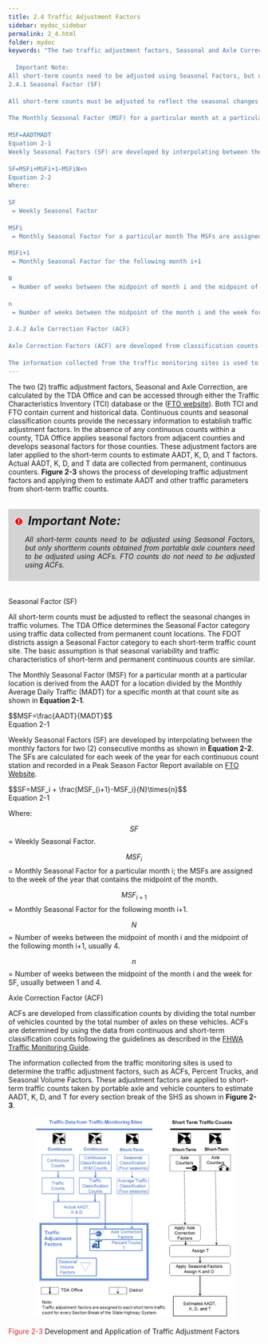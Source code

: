 ```yaml
---
title: 2.4 Traffic Adjustment Factors
sidebar: mydoc_sidebar
permalink: 2_4.html
folder: mydoc
keywords: "The two traffic adjustment factors, Seasonal and Axle Correction, are calculated by the TDA Office and can be accessed through either the Traffic Characteristics Inventory (TCI) database or the FTO website (https://tdaappsprod.dot.state.fl.us/fto/). Both TCI and FTO contain current and historical information. Continuous counts and seasonal classification counts provide the necessary information to establish traffic adjustment factors. In the absence of any continuous counts within a county, TDA applies seasonal factors from adjacent counties and develops seasonal factors for those counties. These adjustment factors are later applied to the short-term counts to estimate AADT, K, D, and T factors. Actual AADT, K, D, and T data are collected from permanent, continuous counters. Figure 2-3 shows the process of developing traffic adjustment factors and applying them to estimate AADT and other traffic parameters from short-term traffic counts.

  Important Note:
All short-term counts need to be adjusted using Seasonal Factors, but only short-term counts obtained from portable axle counters need to be adjusted using Axle Correction Factors.
2.4.1 Seasonal Factor (SF)

All short-term counts must be adjusted to reflect the seasonal changes in traffic volumes. The TDA Office determines the Seasonal Factor Category using traffic data collected from permanent count locations. The FDOT districts assign a Seasonal Factor Category to each short-term traffic count site. The basic assumption is that seasonal variability and traffic characteristics of short- term and permanent continuous counts are similar.

The Monthly Seasonal Factor (MSF) for a particular month at a particular location is derived from the Annual Average Daily Traffic (AADT) for a location divided by the Monthly Average Daily Traffic (MADT) for a specific month at that count site as shown in Equation 2-1.

MSF=AADTMADT
Equation 2-1
Weekly Seasonal Factors (SF) are developed by interpolating between the monthly factors for two consecutive months as shown in Equation 2-2. The SFs are calculated for each week of the year for each continuous count station and recorded in a Peak Season Factor Report available on FTO website.

SF=MSFi+MSFi+1−MSFiN×n
Equation 2-2
Where:

SF
 = Weekly Seasonal Factor

MSFi
 = Monthly Seasonal Factor for a particular month The MSFs are assigned to the week of the year that contains the midpoint of the month

MSFi+1
 = Monthly Seasonal Factor for the following month i+1

N
 = Number of weeks between the midpoint of month i and the midpoint of the following month i+1, usually 4

n
 = Number of weeks between the midpoint of the month i and the week for SF, usually between 1 and 4

2.4.2 Axle Correction Factor (ACF)

Axle Correction Factors (ACF) are developed from classification counts by dividing the total number of vehicles counted by the total number of axles on these vehicles. ACF are determined by using the data from continuous and short-term classification counts following the guidelines as described in the FHWA Traffic Monitoring Guide.

The information collected from the traffic monitoring sites is used to determine the traffic adjustment factors such as Axle Correction Factors, Percent Trucks, and Seasonal Volume Factors. These adjustment factors are applied to short-term traffic counts taken by portable axle and vehicle counters to estimate AADT, K, D, and T for every section break of the SHS as shown in Figure 2-3. Figure 2-3 Development and Application of Traffic Adjustment Factors"
---
```



<style>
  div{text-align: justify;}
</style>


The two (2) traffic adjustment factors, Seasonal and Axle Correction, are calculated by the TDA
Office and can be accessed through either the Traffic Characteristics Inventory (TCI) database or
the (<a href="https://tdaappsprod.dot.state.fl.us/fto/" target="_blank">FTO website</a>). Both TCI and FTO contain current and historical data. Continuous counts and
seasonal classification counts provide the necessary information to establish traffic adjustment
factors. In the absence of any continuous counts within a county, TDA Office applies seasonal
factors from adjacent counties and develops seasonal factors for those counties. These adjustment
factors are later applied to the short-term counts to estimate AADT, K, D, and T factors. Actual AADT,
K, D, and T data are collected from permanent, continuous counters. <b>Figure 2-3</b> shows the process
of developing traffic adjustment factors and applying them to estimate AADT and other traffic
parameters from short-term traffic counts.

<div style="background:#D3D3D3; padding: 0.6rem; margin: 2rem 0">
<img src="images/RedWarning.png" style="max-width: 3%; margin-left:4px;"><font size = 5><b><i>&nbsp;&nbsp;Important Note:</i></b></font>
<ul><i>All short-term counts need to be adjusted using Seasonal Factors, but only shortterm counts obtained from portable axle counters need to be adjusted using ACFs. FTO counts do not need to be adjusted using ACFs.</i></ul>
</div>


<span class="subtitle-3" data-chapter="2.4">Seasonal Factor (SF)</span>

All short-term counts must be adjusted to reflect the seasonal changes in traffic volumes. The TDA
Office determines the Seasonal Factor category using traffic data collected from permanent count
locations. The FDOT districts assign a Seasonal Factor category to each short-term traffic count
site. The basic assumption is that seasonal variability and traffic characteristics of short-term and
permanent continuous counts are similar.

The Monthly Seasonal Factor (MSF) for a particular month at a particular location is derived from
the AADT for a location divided by the Monthly Average Daily Traffic (MADT) for a specific month at
that count site as shown in <b>Equation 2-1</b>.



<!-- 
<div style="background:linear-gradient(to right, white 10%, #b0c4de 50%, white 90%)">
<center><b>Equarion 2-1</b></center>
</div> -->



<div class="equation-container">
    <div class="formula">
        $$MSF=\frac{AADT}{MADT}$$
    </div>
    <div class="equation-label">Equation 2-1</div>
</div>


Weekly Seasonal Factors (SF) are developed by interpolating between the monthly factors for two
(2) consecutive months as shown in <b>Equation 2-2</b>. The SFs are calculated for each week of the year
for each continuous count station and recorded in a Peak Season Factor Report available on <a href="https://tdaappsprod.dot.state.fl.us/fto/" target="_blank">FTO Website</a>.



<div class="equation-container">
    <div class="formula">
        $$SF=MSF_i + \frac{MSF_{i+1}-MSF_i}{N}\times{n}$$
    </div>
    <div class="equation-label">Equation 2-1</div>
</div>


Where:
 
$$SF$$ =  Weekly Seasonal Factor.

$$MSF_i$$  =  Monthly Seasonal Factor for a particular month i; the MSFs are assigned to the
week of the year that contains the midpoint of the month.

$$MSF_{i+1}$$  =  Monthly Seasonal Factor for the following month i+1.

$$N$$  =  Number of weeks between the midpoint of month i and the midpoint of the following month i+1, usually 4.

$$n$$  =  Number of weeks between the midpoint of the month i and the week for SF, usually between 1 and 4.

<span class="subtitle-3" data-chapter="2.4">Axle Correction Factor (ACF)</span>

ACFs are developed from classification counts by dividing the total number of vehicles counted by
the total number of axles on these vehicles. ACFs are determined by using the data from continuous
and short-term classification counts following the guidelines as described in the <a href="https://www.fhwa.dot.gov/policyinformation/tmguide/2022_TMG_Final_Report.pdf" target="_blank">FHWA Traffic Monitoring Guide</a>.

The information collected from the traffic monitoring sites is used to determine the traffic adjustment
factors, such as ACFs, Percent Trucks, and Seasonal Volume Factors. These adjustment factors are
applied to short-term traffic counts taken by portable axle and vehicle counters to estimate AADT,
K, D, and T for every section break of the SHS as shown in <b>Figure 2-3</b>.

<center><img src="images/fig2_3.png" style="max-width: 80%; text-align:center; margin-bottom: 1rem"></center>
<div class="italic-grey"><span style="color:#d32f2f;">Figure 2-3</span> Development and Application of Traffic Adjustment Factors</div> 











